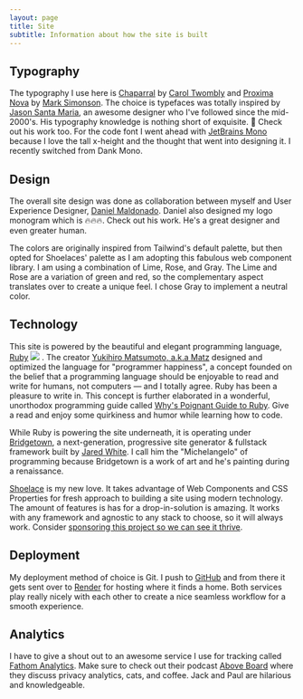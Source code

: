 ```yaml
---
layout: page
title: Site
subtitle: Information about how the site is built
---
```


## Typography

The typography I use here is [Chaparral](https://fonts.adobe.com/fonts/chaparral) by [Carol Twombly](https://fonts.adobe.com/designers/carol-twombly) and [Proxima Nova](https://fonts.adobe.com/fonts/proxima-nova) by [Mark Simonson](https://fonts.adobe.com/designers/mark-simonson). The choice is typefaces was totally inspired by [Jason Santa Maria](https://jasonsantamaria.com/about/), an awesome designer who I've followed since the mid-2000's. His typography knowledge is nothing short of exquisite. 🤌 Check out his work too. For the code font I went ahead with [JetBrains Mono](https://www.jetbrains.com/lp/mono/) because I love the tall x-height and the thought that went into designing it. I recently switched from Dank Mono.

## Design

The overall site design was done as collaboration between myself and User Experience Designer, [Daniel Maldonado](http://danielmdesigns.com). Daniel also designed my logo monogram which is 🔥🔥🔥. Check out his work. He's a great designer and even greater human. 

The colors are originally inspired from Tailwind's default palette, but then opted for Shoelaces' palette as I am adopting this fabulous web component library. I am using a combination of Lime, Rose, and Gray. The Lime and Rose are a variation of green and red, so the complementary aspect translates over to create a unique feel. I chose Gray to implement a neutral color.

## Technology

This site is powered by the beautiful and elegant programming language, [Ruby](https://www.ruby-lang.org/en/) <img class="logo-ruby" src="{{ '/images/ruby.svg' | relative_url }}"/> . The creator [Yukihiro Matsumoto, a.k.a Matz](https://github.com/matz) designed and optimized the language for "programmer happiness", a concept founded on the belief that a programming language should be enjoyable to read and write for humans, not computers — and I totally agree. Ruby has been a pleasure to write in. This concept is further elaborated in a wonderful, unorthodox programming guide called [Why's Poignant Guide to Ruby](https://poignant.guide/). Give a read and enjoy some quirkiness and humor while learning how to code.

While Ruby is powering the site underneath, it is operating under [Bridgetown](https://bridgetownrb.com), a next-generation, progressive site generator & fullstack framework built by [Jared White](https://jaredwhite.com/). I call him the "Michelangelo" of programming because Bridgetown is a work of art and he's painting during a renaissance.

[Shoelace](https://shoelace.style) is my new love. It takes advantage of Web Components and CSS Properties for fresh approach to building a site using modern technology. The amount of features is has for a drop-in-solution is amazing. It works with any framework and agnostic to any stack to choose, so it will always work. Consider [sponsoring this project so we can see it thrive](https://github.com/sponsors/claviska).

## Deployment

My deployment method of choice is Git. I push to [GitHub](https://github.com) and from there it gets sent over to [Render](https://render.com) for hosting where it finds a home. Both services play really nicely with each other to create a nice seamless workflow for a smooth experience.

## Analytics

I have to give a shout out to an awesome service I use for tracking called [Fathom Analytics](https://usefathom.com). Make sure to check out their podcast [Above Board](https://usefathom.com/above-board) where they discuss privacy analytics, cats, and coffee. Jack and Paul are hilarious and knowledgeable.


